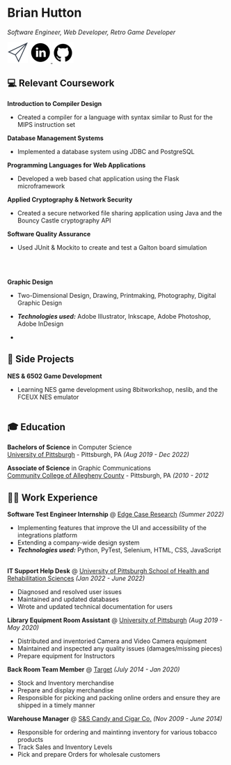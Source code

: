 # Brian Hutton

_Software Engineer, Web Developer, Retro Game Developer_ <br>

<!-- [Email](mailto:beh82@pitt.edu) / [LinkedIn](linkedin.com/in/brian-hutton-797a6b222
) / [GitHub](https://github.com/brianhutton82/) -->

 [![Email](https://github.com/brianhutton82/resume/blob/main/email.png?raw=true)](mailto:beh82@pitt.edu)  <a href="https://www.linkedin.com/in/brian-hutton-797a6b222/" target="_blank"> <img alt="LinkedIn" src="https://github.com/brianhutton82/resume/blob/main/linkedin_icon.png?raw=true"> </a>  [![GitHub](https://github.com/brianhutton82/resume/blob/main/github_icon.png?raw=true)](https://github.com/brianhutton82)

<!-- <a href="https://www.linkedin.com/in/brian-hutton-797a6b222/" target="_blank"> <img alt="LinkedIn" src="https://github.com/brianhutton82/resume/blob/main/linkedin_icon.png?raw=true"> </a> -->

## 💻 Relevant Coursework

**Introduction to Compiler Design**<br>
  - Created a compiler for a language with syntax similar to Rust for the MIPS instruction set

**Database Management Systems**<br>
  - Implemented a database system using JDBC and PostgreSQL

**Programming Languages for Web Applications**<br>
  - Developed a web based chat application using the Flask microframework

**Applied Cryptography & Network Security**<br>
  - Created a secure networked file sharing application using Java and the Bouncy Castle cryptography API
  
**Software Quality Assurance**<br>
  - Used JUnit & Mockito to create and test a Galton board simulation 
  
<br><br>

**Graphic Design** <br>
  - Two-Dimensional Design, Drawing, Printmaking, Photography, Digital Graphic Design
  - **_Technologies used:_** Adobe Illustrator, Inkscape, Adobe Photoshop, Adobe InDesign

  - 
## 📌 Side Projects

**NES & 6502 Game Development**<br>
  - Learning NES game development using 8bitworkshop, neslib, and the FCEUX NES emulator
  <br><br>

## 🎓 Education

**Bachelors of Science** in Computer Science<br>
[University of Pittsburgh](https://www.pitt.edu/) - Pittsburgh, PA _(Aug 2019 - Dec 2022)_ <br>

**Associate of Science** in Graphic Communications<br>
[Community College of Allegheny County](https://www.ccac.edu/) - Pittsburgh, PA _(2010 - 2012_ <br>

## 👨‍💻 Work Experience

**Software Test Engineer Internship** @ [Edge Case Research](https://www.ecr.ai/) _(Summer 2022)_ <br>
  - Implementing features that improve the UI and accessibility of the integrations platform
  - Extending a company-wide design system
  - **_Technologies used:_** Python, PyTest, Selenium, HTML, CSS, JavaScript
<br><br>

**IT Support Help Desk** @ [University of Pittsburgh School of Health and Rehabilitation Sciences](https://www.shrs.pitt.edu/technology/support) _(Jan 2022 - June 2022)_ <br>
  - Diagnosed and resolved user issues
  - Maintained and updated databases
  - Wrote and updated technical documentation for users

**Library Equipment Room Assistant** @ [University of Pittsburgh](https://www.library.pitt.edu/) _(Aug 2019 - May 2020)_ <br>
  - Distributed and inventoried Camera and Video Camera equipment
  - Maintained and inspected any quality issues (damages/missing pieces)
  - Prepare equipment for Instructors

**Back Room Team Member** @ [Target](https://www.target.com/) _(July 2014 - Jan 2020)_ <br>
  - Stock and Inventory merchandise
  - Prepare and display merchandise
  - Responsible for picking and packing online orders and ensure they are shipped in a timely manner

**Warehouse Manager** @ [S&S Candy and Cigar Co.](http://www.sscandycigar.com/) _(Nov 2009 - June 2014)_
  - Responsible for ordering and maintinng inventory for various tobacco products
  - Track Sales and Inventory Levels
  - Pick and prepare Orders for wholesale customers
